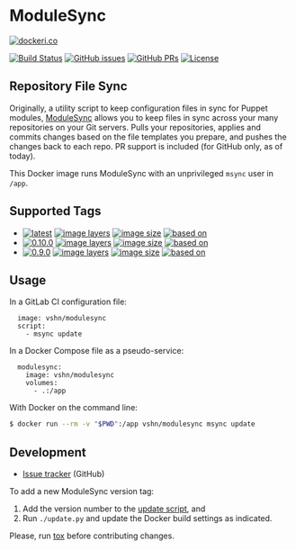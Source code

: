 ModuleSync
==========

[![dockeri.co](http://dockeri.co/image/vshn/modulesync)](https://hub.docker.com/r/vshn/modulesync/)

[![Build Status](https://img.shields.io/travis/vshn/docker-modulesync/master.svg)](https://travis-ci.org/vshn/docker-modulesync
) [![GitHub issues](https://img.shields.io/github/issues-raw/vshn/docker-modulesync.svg)](https://github.com/vshn/docker-modulesync/issues
) [![GitHub PRs](https://img.shields.io/github/issues-pr-raw/vshn/docker-modulesync.svg)](https://github.com/vshn/docker-modulesync/pulls
) [![License](https://img.shields.io/github/license/vshn/docker-modulesync.svg)](https://github.com/vshn/docker-modulesync/blob/master/LICENSE)

Repository File Sync
--------------------

Originally, a utility script to keep configuration files in sync for Puppet modules,
[ModuleSync](https://github.com/voxpupuli/modulesync/) allows you to keep files in
sync across your many repositories on your Git servers. Pulls your repositories,
applies and commits changes based on the file templates you prepare, and pushes the
changes back to each repo. PR support is included (for GitHub only, as of today).

This Docker image runs ModuleSync with an unprivileged `msync` user in `/app`.

Supported Tags
--------------

- [![latest](
  https://img.shields.io/badge/latest-blue.svg?colorA=22313f&colorB=4a637b&logo=docker)](
  https://github.com/vshn/docker-modulesync/blob/master/Dockerfile) [![image layers](
  https://img.shields.io/microbadger/layers/vshn/modulesync/latest.svg)](
  https://microbadger.com/images/vshn/modulesync) [![image size](
  https://img.shields.io/microbadger/image-size/vshn/modulesync/latest.svg)](
  https://microbadger.com/images/vshn/modulesync) [![based on](
  https://img.shields.io/badge/Git-master-grey.svg?colorA=5a5b5c&colorB=9a9b9c&logo=github)](
  https://github.com/voxpupuli/modulesync)
- [![0.10.0](
  https://img.shields.io/badge/0.10.0-blue.svg?colorA=22313f&colorB=4a637b&logo=docker)](
  https://github.com/vshn/docker-modulesync/blob/master/0.10.0/Dockerfile) [![image layers](
  https://img.shields.io/microbadger/layers/vshn/modulesync/0.10.0.svg)](
  https://microbadger.com/images/vshn/modulesync) [![image size](
  https://img.shields.io/microbadger/image-size/vshn/modulesync/0.10.0.svg)](
  https://microbadger.com/images/vshn/modulesync) [![based on](
  https://img.shields.io/badge/Gem-0.10.0-red.svg?colorA=ff919f&colorB=9a9b9c&logo=ruby)](
  https://rubygems.org/gems/modulesync/versions/0.10.0)
- [![0.9.0](
  https://img.shields.io/badge/0.9.0-blue.svg?colorA=22313f&colorB=4a637b&logo=docker)](
  https://github.com/vshn/docker-modulesync/blob/master/0.9.0/Dockerfile) [![image layers](
  https://img.shields.io/microbadger/layers/vshn/modulesync/0.9.0.svg)](
  https://microbadger.com/images/vshn/modulesync) [![image size](
  https://img.shields.io/microbadger/image-size/vshn/modulesync/0.9.0.svg)](
  https://microbadger.com/images/vshn/modulesync) [![based on](
  https://img.shields.io/badge/Gem-0.9.0-red.svg?colorA=ff919f&colorB=9a9b9c&logo=ruby)](
  https://rubygems.org/gems/modulesync/versions/0.9.0)

Usage
-----

In a GitLab CI configuration file:

```
  image: vshn/modulesync
  script:
    - msync update
```

In a Docker Compose file as a pseudo-service:

```
  modulesync:
    image: vshn/modulesync
    volumes:
      - .:/app
```

With Docker on the command line:

```bash
$ docker run --rm -v "$PWD":/app vshn/modulesync msync update
```

Development
-----------

- [Issue tracker](https://github.com/vshn/docker-modulesync/) (GitHub)

To add a new ModuleSync version tag:

1. Add the version number to the [update script](
   https://github.com/vshn/docker-modulesync/blob/master/update.py#L7-L10), and
1. Run `./update.py` and update the Docker build settings as indicated.

Please, run [tox](https://tox.readthedocs.io/) before contributing changes.
